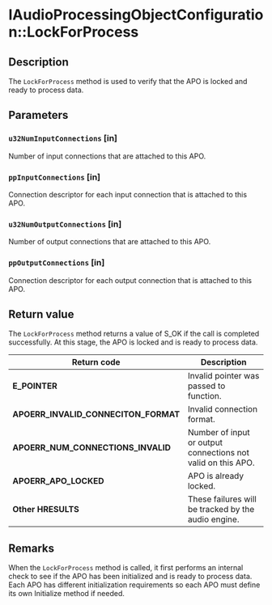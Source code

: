 # IAudioProcessingObjectConfiguration::LockForProcess

## Description

The `LockForProcess` method is used to verify that the APO is locked and ready to process data.

## Parameters

### `u32NumInputConnections` [in]

Number of input connections that are attached to this APO.

### `ppInputConnections` [in]

Connection descriptor for each input connection that is attached to this APO.

### `u32NumOutputConnections` [in]

Number of output connections that are attached to this APO.

### `ppOutputConnections` [in]

Connection descriptor for each output connection that is attached to this APO.

## Return value

The `LockForProcess` method returns a value of S_OK if the call is completed successfully. At this stage, the APO is locked and is ready to process data.

| Return code | Description |
| --- | --- |
| **E_POINTER** | Invalid pointer was passed to function. |
| **APOERR_INVALID_CONNECITON_FORMAT** | Invalid connection format. |
| **APOERR_NUM_CONNECTIONS_INVALID** | Number of input or output connections not valid on this APO. |
| **APOERR_APO_LOCKED** | APO is already locked. |
| **Other HRESULTS** | These failures will be tracked by the audio engine. |

## Remarks

When the `LockForProcess` method is called, it first performs an internal check to see if the APO has been initialized and is ready to process data. Each APO has different initialization requirements so each APO must define its own Initialize method if needed.